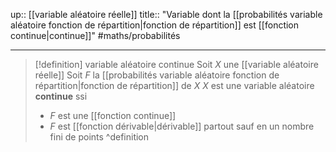 up:: [[variable aléatoire réelle]]
title:: "Variable dont la [[probabilités variable aléatoire fonction de répartition|fonction de répartition]] est [[fonction continue|continue]]"
#maths/probabilités 

---

> [!definition] variable aléatoire continue
> Soit $X$ une [[variable aléatoire réelle]]
> Soit $F$ la [[probabilités variable aléatoire fonction de répartition|fonction de répartition]] de $X$
> $X$ est une variable aléatoire **continue** ssi
>  - $F$ est une [[fonction continue]] 
>  - $F$ est [[fonction dérivable|dérivable]] partout sauf en un nombre fini de points
^definition


